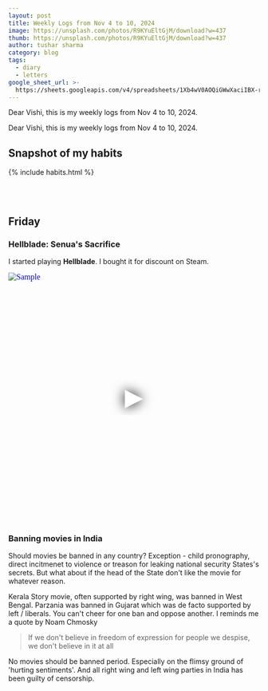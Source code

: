```yaml
---
layout: post
title: Weekly Logs from Nov 4 to 10, 2024
image: https://unsplash.com/photos/R9KYuEltGjM/download?w=437
thumb: https://unsplash.com/photos/R9KYuEltGjM/download?w=437
author: tushar sharma
category: blog
tags:
  - diary
  - letters
google_sheet_url: >-
  https://sheets.googleapis.com/v4/spreadsheets/1Xb4wV0AOQiGWwXaciIBX-rkFebzg8DlAcRcClshyAnA/values/Habits!A325:T347?alt=json&key=AIzaSyCgYRKf_apK3TUSYGO9WhQ5dN-ukY4H0gw
---
```


Dear Vishi, this is my weekly logs from Nov 4 to 10, 2024.<!-- truncate_here -->

Dear Vishi, this is my weekly logs from Nov 4 to 10, 2024.

## Snapshot of my habits

{% include habits.html %}

<br/><br/>

## Friday

### Hellblade: Senua's Sacrifice

I started playing **Hellblade**. I bought it for discount on Steam.

<iframe
  style="position: relative;  width: 100%;" 
   height="500"
  src="https://www.youtube.com/embed/8trsJwyjzJU?autoplay=1"
  srcdoc="<style>*{padding:0;margin:0;overflow:hidden}html,body{height:100%}img,span{position:absolute;width:100%;top:0;bottom:0;margin:auto}span{height:1.5em;text-align:center;font:48px/1.5 sans-serif;color:white;text-shadow:0 0 0.5em black}</style><a href=https://www.youtube.com/embed/8trsJwyjzJU?autoplay=1><img src=https://img.youtube.com/vi/8trsJwyjzJU/hqdefault.jpg alt='Sample'><span>▶</span></a>"
  frameborder="0"
  allow="accelerometer; autoplay; encrypted-media; gyroscope; picture-in-picture"
  allowfullscreen
  title="Sample"
></iframe><br>


### Banning movies in India

Should movies be banned in any country? Exception - child pronography, direct incitmenet to violence or treason for leaking national security States's secrets. But what about if the head of the State don't like the movie for whatever reason. 

Kerala Story movie, often supported by right wing,  was banned in West Bengal. Parzania was banned in Gujarat which was de facto supported by left / liberals. You can't cheer for one ban and oppose another. I reminds me a quote by Noam Chmosky

> If we don't believe in freedom of expression for people we despise, we don't believe in it at all

No movies should be banned period. Especially on the flimsy ground of 'hurting sentiments'. And all right wing and left wing parties in India has been guilty of censorship. 